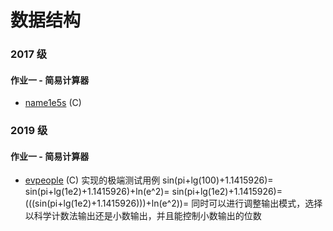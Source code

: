 # 数据结构

### 2017 级

#### 作业一 - 简易计算器

* [name1e5s](https://github.com/kuso-kodo/libexprpr) (C)

### 2019 级

#### 作业一 - 简易计算器
* [evpeople](https://github.com/evpeople/dateStruct) (C)
    实现的极端测试用例
    sin(pi+lg(100)+1.1415926)=
    sin(pi+lg(1e2)+1.1415926)+ln(e^2)=
    sin(pi+lg(1e2)+1.1415926)=
    (((sin(pi+lg(1e2)+1.1415926)))+ln(e^2))=
    同时可以进行调整输出模式，选择以科学计数法输出还是小数输出，并且能控制小数输出的位数
